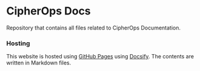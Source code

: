 # CipherOps Docs

Repository that contains all files related to CipherOps Documentation.

### Hosting
This website is hosted using [GitHub Pages](https://pages.github.com/) using [Docsify](https://docsify.js.org/). The contents are written in Markdown files.
